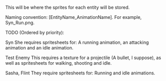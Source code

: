 This will be where the sprites for each entity will be stored.

Naming convention: [EntityName_AnimationName]. For example, Syn_Run.png.

TODO (Ordered by priority):

Syn
She requires spritesheets for: A running animation, an attacking animation and an idle animation.

Test Enemy
This requires a texture for a projectile (A bullet, I suppose), as well as spritesheets for walking, shooting and idle.

Sasha, Flint
They require spritesheets for: Running and idle animations.